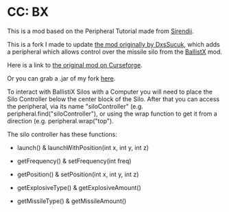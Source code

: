 # CC: BX
This is a mod based on the Peripheral Tutorial made from [Sirendii](https://github.com/SirEndii/CCTutorial).


This is a fork I made to update [the mod originally by DxsSucuk](https://github.com/DxsSucuk/CCBX), which adds a peripheral which allows control over the missile silo from the [BallistX](https://www.curseforge.com/minecraft/mc-mods/ballistix) mod.

Here is a link to [the original mod on Curseforge](https://www.curseforge.com/minecraft/mc-mods/cc-ballistx).

Or you can grab a .jar of my fork [here](https://github.com/Thorium0/CCBX/releases/latest).


To interact with BallistiX Silos with a Computer you will need to place the Silo Controller below the center block of the Silo.
After that you can access the peripheral, via its name "siloController" (e.g. peripheral.find("siloController"), or using the wrap function to get it from a direction (e.g. peripheral.wrap("top").



The silo controller has these functions:

- launch() & launchWithPosition(int x, int y, int z)

- getFrequency() & setFrequency(int freq)

- getPosition() & setPosition(int x, int y, int z)

- getExplosiveType() & getExplosiveAmount()

- getMissileType() & getMissileAmount()

 
